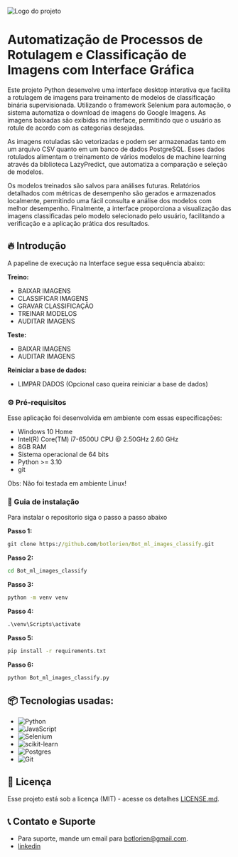 
![Logo do projeto](https://drive.google.com/uc?id=1_f9DWbFolAEFZ3ebPuLHj5ZZUVDQuzkg&export=view)

# Automatização de Processos de Rotulagem e Classificação de Imagens com Interface Gráfica

Este projeto Python desenvolve uma interface desktop interativa que facilita a rotulagem de imagens para treinamento de modelos de classificação binária supervisionada. Utilizando o framework Selenium para automação, o sistema automatiza o download de imagens do Google Imagens. As imagens baixadas são exibidas na interface, permitindo que o usuário as rotule de acordo com as categorias desejadas.

As imagens rotuladas são vetorizadas e podem ser armazenadas tanto em um arquivo CSV quanto em um banco de dados PostgreSQL. Esses dados rotulados alimentam o treinamento de vários modelos de machine learning através da biblioteca LazyPredict, que automatiza a comparação e seleção de modelos.

Os modelos treinados são salvos para análises futuras. Relatórios detalhados com métricas de desempenho são gerados e armazenados localmente, permitindo uma fácil consulta e análise dos modelos com melhor desempenho. Finalmente, a interface proporciona a visualização das imagens classificadas pelo modelo selecionado pelo usuário, facilitando a verificação e a aplicação prática dos resultados.

## 🔥 Introdução

A papeline de execução na Interface segue essa sequência abaixo: 

**Treino:**
* BAIXAR IMAGENS
* CLASSIFICAR IMAGENS
* GRAVAR CLASSIFICAÇÃO
* TREINAR MODELOS
* AUDITAR IMAGENS

**Teste:**
* BAIXAR IMAGENS
* AUDITAR IMAGENS

**Reiniciar a base de dados:**
* LIMPAR DADOS (Opcional caso queira reiniciar a base de dados)

### ⚙️ Pré-requisitos

Esse aplicação foi desenvolvida em ambiente com essas especificações:
* Windows 10 Home
* Intel(R) Core(TM) i7-6500U CPU @ 2.50GHz   2.60 GHz
* 8GB RAM
* Sistema operacional de 64 bits
* Python >= 3.10
* git
  
Obs: Não foi testada em ambiente Linux!

### 🔨 Guia de instalação

Para instalar o repositorio siga o passo a passo abaixo

**Passo 1:**

```cmd
git clone https://github.com/botlorien/Bot_ml_images_classify.git
```

**Passo 2:**

```cmd
cd Bot_ml_images_classify
```

**Passo 3:**

```cmd
python -m venv venv
```

**Passo 4:**

```cmd
.\venv\Scripts\activate
```

**Passo 5:**

```cmd
pip install -r requirements.txt
```

**Passo 6:**

```cmd
python Bot_ml_images_classify.py
```

## 📦 Tecnologias usadas:

* ![Python](https://img.shields.io/badge/python-3670A0?style=for-the-badge&logo=python&logoColor=ffdd54)
* ![JavaScript](https://img.shields.io/badge/javascript-%23323330.svg?style=for-the-badge&logo=javascript&logoColor=%23F7DF1E)
* ![Selenium](https://img.shields.io/badge/-selenium-%43B02A?style=for-the-badge&logo=selenium&logoColor=white)
* ![scikit-learn](https://img.shields.io/badge/scikit--learn-%23F7931E.svg?style=for-the-badge&logo=scikit-learn&logoColor=white)
* ![Postgres](https://img.shields.io/badge/postgres-%23316192.svg?style=for-the-badge&logo=postgresql&logoColor=white)
* ![Git](https://img.shields.io/badge/git-%23F05033.svg?style=for-the-badge&logo=git&logoColor=white)

## 📄 Licença

Esse projeto está sob a licença (MIT) - acesse os detalhes [LICENSE.md](https://github.com/botlorien/Bot_ml_images_classify/blob/main/LICENSE).


## 📞​ Contato e Suporte
* Para suporte, mande um email para botlorien@gmail.com.
* [linkedin](https://www.linkedin.com/in/ben-hur-p-b-santos/)
